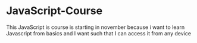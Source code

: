 # JavaScript-Course
This JavaScript is course is starting in november because i want to learn Javascript from basics and I want such that I can access it from any device
